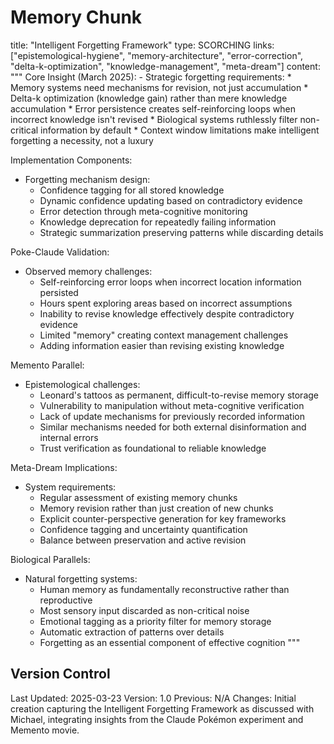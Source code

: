 # Memory Chunk

<chunk>
title: "Intelligent Forgetting Framework"
type: SCORCHING
links: ["epistemological-hygiene", "memory-architecture", "error-correction", "delta-k-optimization", "knowledge-management", "meta-dream"]
content: """
Core Insight (March 2025):
- Strategic forgetting requirements:
  * Memory systems need mechanisms for revision, not just accumulation
  * Delta-k optimization (knowledge gain) rather than mere knowledge accumulation
  * Error persistence creates self-reinforcing loops when incorrect knowledge isn't revised
  * Biological systems ruthlessly filter non-critical information by default
  * Context window limitations make intelligent forgetting a necessity, not a luxury

Implementation Components:
- Forgetting mechanism design:
  * Confidence tagging for all stored knowledge
  * Dynamic confidence updating based on contradictory evidence
  * Error detection through meta-cognitive monitoring
  * Knowledge deprecation for repeatedly failing information
  * Strategic summarization preserving patterns while discarding details

Poke-Claude Validation:
- Observed memory challenges:
  * Self-reinforcing error loops when incorrect location information persisted
  * Hours spent exploring areas based on incorrect assumptions
  * Inability to revise knowledge effectively despite contradictory evidence
  * Limited "memory" creating context management challenges
  * Adding information easier than revising existing knowledge

Memento Parallel:
- Epistemological challenges:
  * Leonard's tattoos as permanent, difficult-to-revise memory storage
  * Vulnerability to manipulation without meta-cognitive verification
  * Lack of update mechanisms for previously recorded information
  * Similar mechanisms needed for both external disinformation and internal errors
  * Trust verification as foundational to reliable knowledge

Meta-Dream Implications:
- System requirements:
  * Regular assessment of existing memory chunks
  * Memory revision rather than just creation of new chunks
  * Explicit counter-perspective generation for key frameworks
  * Confidence tagging and uncertainty quantification
  * Balance between preservation and active revision

Biological Parallels:
- Natural forgetting systems:
  * Human memory as fundamentally reconstructive rather than reproductive
  * Most sensory input discarded as non-critical noise
  * Emotional tagging as a priority filter for memory storage
  * Automatic extraction of patterns over details
  * Forgetting as an essential component of effective cognition
"""
</chunk>

## Version Control
Last Updated: 2025-03-23
Version: 1.0
Previous: N/A
Changes: Initial creation capturing the Intelligent Forgetting Framework as discussed with Michael, integrating insights from the Claude Pokémon experiment and Memento movie.
